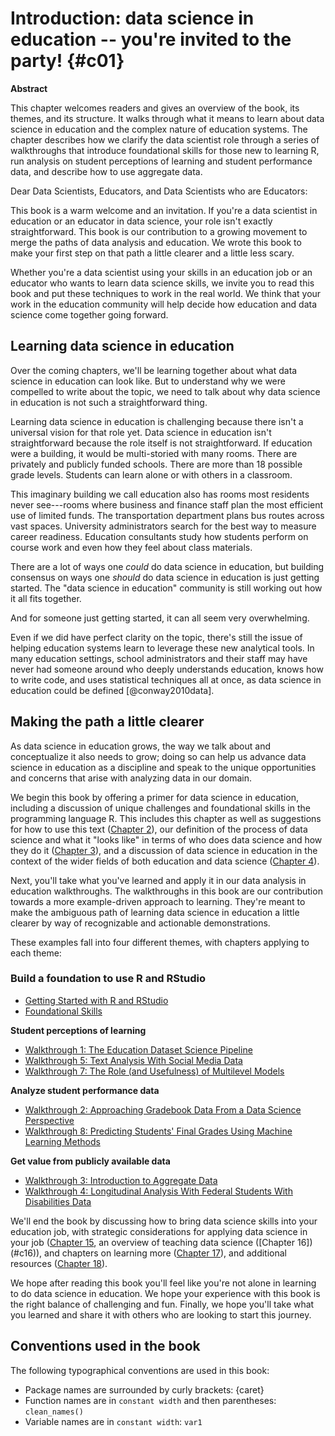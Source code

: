 # Introduction: data science in education -- you're invited to the party! {#c01}

**Abstract**

This chapter welcomes readers and gives an overview of the book, its themes, and its structure. It walks through what it means to learn about data science in education and the complex nature of education systems. The chapter describes how we clarify the data scientist role through a series of walkthroughs that introduce foundational skills for those new to learning R, run analysis on student perceptions of learning and student performance data, and describe how to use aggregate data.


Dear Data Scientists, Educators, and Data Scientists who are Educators: 

This book is a warm welcome and an invitation. If you're a data scientist in education or an educator in data science, your role isn't exactly straightforward. This book is our contribution to a growing movement to merge the paths of data analysis and education. We wrote this book to make your first step on that path a little clearer and a little less scary. 

Whether you're a data scientist using your skills in an education job or an educator who wants to learn data science skills, we invite you to read this book and put these techniques to work in the real world. We think that your work in the education community will help decide how education and data science come together going forward.

## Learning data science in education

Over the coming chapters, we'll be learning together about what data science in education can look like. But to understand why we were compelled to write about the topic, we need to talk about why data science in education is not such a straightforward thing. 

Learning data science in education is challenging because there isn't a universal vision for that role yet. Data science in education isn't straightforward because the role itself is not straightforward. If education were a building, it would be multi-storied with many rooms. There are privately and publicly funded schools. There are more than 18 possible grade levels. Students can learn alone or with others in a classroom. 

This imaginary building we call education also has rooms most residents never see---rooms where business and finance staff plan the most efficient use of limited funds. The transportation department plans bus routes across vast spaces. University administrators search for the best way to measure career readiness. Education consultants study how students perform on course work and even how they feel about class materials. 

There are a lot of ways one *could* do data science in education, but building consensus on ways one *should* do data science in education is just getting started. The "data science in education" community is still working out how it all fits together. 

And for someone just getting started, it can all seem very overwhelming. 

Even if we did have perfect clarity on the topic, there's still the issue of helping education systems learn to leverage these new analytical tools. In many education settings, school administrators and their staff may have never had someone around who deeply understands education, knows how to write code, and uses statistical techniques all at once, as data science in education could be defined [@conway2010data].

## Making the path a little clearer

As data science in education grows, the way we talk about and conceptualize it also needs to grow; doing so can help us advance data science in education as a discipline and speak to the unique opportunities and concerns that arise with analyzing data in our domain.

We begin this book by offering a primer for data science in education, including a discussion of unique challenges and foundational skills in the programming language R. This includes this chapter as well as suggestions for how to use this text ([Chapter 2](#c02)), our definition of the process of data science and what it "looks like" in terms of who does data science and how they do it ([Chapter 3](#c03)), and a discussion of data science in education in the context of the wider fields of both education and data science ([Chapter 4](#c04)).

Next, you'll take what you've learned and apply it in our data analysis in education walkthroughs. The walkthroughs in this book are our contribution towards a more example-driven approach to learning. They're meant to make the ambiguous path of learning data science in education a little clearer by way of recognizable and actionable demonstrations. 

These examples fall into four different themes, with chapters applying to each theme:

### Build a foundation to use R and RStudio

* [Getting Started with R and RStudio](#c05)
* [Foundational Skills](#c06)

**Student perceptions of learning**

* [Walkthrough 1: The Education Dataset Science Pipeline](#c07)
* [Walkthrough 5: Text Analysis With Social Media Data](#c16)
* [Walkthrough 7: The Role (and Usefulness) of Multilevel Models](#c13)

**Analyze student performance data**

* [Walkthrough 2: Approaching Gradebook Data From a Data Science Perspective](#c08)
* [Walkthrough 8: Predicting Students' Final Grades Using Machine Learning Methods](#c14)

**Get value from publicly available data**

* [Walkthrough 3: Introduction to Aggregate Data](#c09)
* [Walkthrough 4: Longitudinal Analysis With Federal Students With Disabilities Data](#c10)

We'll end the book by discussing how to bring data science skills into your education job, with strategic considerations for applying data science in your job ([Chapter 15](#c15), an overview of teaching data science ([Chapter 16])(#c16)), and chapters on learning more ([Chapter 17](#c17)), and additional resources ([Chapter 18](#c18)).

We hope after reading this book you'll feel like you're not alone in learning to do data science in education. We hope your experience with this book is the right balance of challenging and fun. Finally, we hope you'll take what you learned and share it with others who are looking to start this journey.

## Conventions used in the book

The following typographical conventions are used in this book:

* Package names are surrounded by curly brackets: {caret}
* Function names are in `constant width` and then parentheses: `clean_names()`
* Variable names are in `constant width`: `var1`
